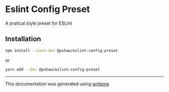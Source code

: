 # Eslint Config Preset

A pratical style preset for ESLint

## Installation

```bash
npm install --save-dev @pshaw/eslint-config-preset
```
or
```bash
yarn add --dev @pshaw/eslint-config-preset
```

---
This documentation was generated using [writeme](https://www.npmjs.com/package/@writeme/core)
